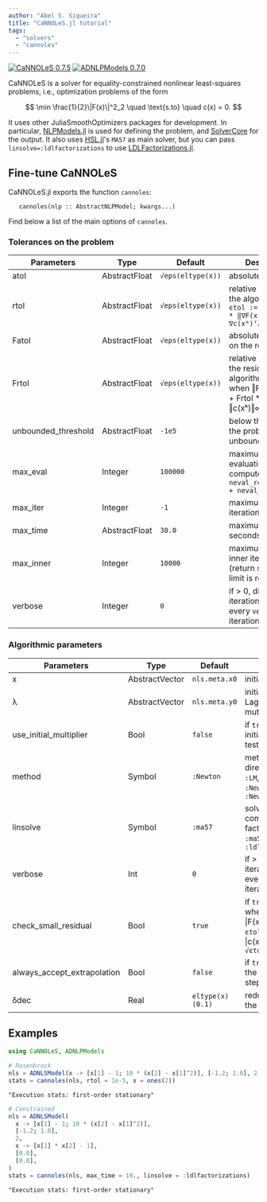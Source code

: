 ```yaml
---
author: "Abel S. Siqueira"
title: "CaNNOLeS.jl tutorial"
tags:
  - "solvers"
  - "cannoles"
---
```


[![CaNNOLeS 0.7.5](https://img.shields.io/badge/CaNNOLeS-0.7.5-006400?style=flat-square&labelColor=389826)](https://juliasmoothoptimizers.github.io/CaNNOLeS.jl/stable/)
[![ADNLPModels 0.7.0](https://img.shields.io/badge/ADNLPModels-0.7.0-8b0000?style=flat-square&labelColor=cb3c33)](https://juliasmoothoptimizers.github.io/ADNLPModels.jl/stable/)



CaNNOLeS is a solver for equality-constrained nonlinear least-squares problems, i.e.,
optimization problems of the form

$$
\min \frac{1}{2}\|F(x)\|^2_2 \quad \text{s.to} \quad c(x) = 0.
$$

It uses other JuliaSmoothOptimizers packages for development.
In particular, [NLPModels.jl](https://github.com/JuliaSmoothOptimizers/NLPModels.jl) is used for defining the problem, and [SolverCore](https://github.com/JuliaSmoothOptimizers/SolverCore.jl) for the output.
It also uses [HSL.jl](https://github.com/JuliaSmoothOptimizers/HSL.jl)'s `MA57` as main solver, but you can pass `linsolve=:ldlfactorizations` to use [LDLFactorizations.jl](https://github.com/JuliaSmoothOptimizers/LDLFactorizations.jl).

## Fine-tune CaNNOLeS

CaNNOLeS.jl exports the function `cannoles`:
```
   cannoles(nlp :: AbstractNLPModel; kwargs...)
```

Find below a list of the main options of `cannoles`.

### Tolerances on the problem

| Parameters           | Type          | Default           | Description                                        |
| -------------------- | ------------- | ----------------- | -------------------------------------------------- |
| atol                 | AbstractFloat | `√eps(eltype(x))` | absolute tolerance                                        |
| rtol                 | AbstractFloat | `√eps(eltype(x))` | relative tolerance: the algorithm uses `ϵtol := atol + rtol * ‖∇F(x⁰)ᵀF(x⁰) - ∇c(x⁰)ᵀλ⁰‖` |
| Fatol                | AbstractFloat | `√eps(eltype(x))` | absolute tolerance on the residual                                       |
| Frtol                | AbstractFloat | `√eps(eltype(x))` |relative tolerance on the residual, the algorithm stops when ‖F(xᵏ)‖ ≤ Fatol + Frtol * ‖F(x⁰)‖  and ‖c(xᵏ)‖∞ ≤ √ϵtol |
| unbounded_threshold  | AbstractFloat | `-1e5`            | below this threshold the problem is unbounded      |
| max_eval             | Integer       | `100000`          | maximum number of evaluations computed by `neval_residual(nls) + neval_cons(nls)` |
| max_iter             | Integer       | `-1`              | maximum number of iterations                       |
| max_time             | AbstractFloat | `30.0`            | maximum number of seconds                          |
| max_inner            | Integer       | `10000`           | maximum number of inner iterations (return stalled if this limit is reached) |
| verbose              | Integer       | `0`               | if > 0, display iteration details every `verbose` iteration |

### Algorithmic parameters

| Parameters                  | Type           | Default             | Description                                        |
| --------------------------- | -------------- | ------------------- | -------------------------------------------------- |
| x                           | AbstractVector | `nls.meta.x0`       | initial guess |
| λ                           | AbstractVector | `nls.meta.y0`       | initial guess for the Lagrange mutlipliers |
| use_initial_multiplier      | Bool           | `false`             | if `true` use `λ` for the initial stopping tests |
| method                      | Symbol         | `:Newton`           | method to compute direction, `:Newton`, `:LM`, `:Newton_noFHess`, or `:Newton_vanishing` |
| linsolve                    | Symbol         | `:ma57`             | solver use to compute the factorization: `:ma57`, `:ma97`, `:ldlfactorizations` |
| verbose                     | Int            | `0`                 | if > 0, display iteration details every `verbose` iteration |
| check_small_residual        | Bool           | `true`              | if `true`, stop whenever $ \|F(x)\|^2_2 \leq $ ``ϵtol`` and $ \|c(x)\|_\infty \leq $ ``√ϵtol`` |
| always_accept_extrapolation | Bool           | `false`             | if `true`, run even if the extrapolation step fails |
| δdec                        | Real           | `eltype(x)(0.1)`    | reducing factor on the parameter `δ` |

## Examples

```julia
using CaNNOLeS, ADNLPModels

# Rosenbrock
nls = ADNLSModel(x -> [x[1] - 1; 10 * (x[2] - x[1]^2)], [-1.2; 1.0], 2)
stats = cannoles(nls, rtol = 1e-5, x = ones(2))
```

```
"Execution stats: first-order stationary"
```



```julia
# Constrained
nls = ADNLSModel(
  x -> [x[1] - 1; 10 * (x[2] - x[1]^2)],
  [-1.2; 1.0],
  2,
  x -> [x[1] * x[2] - 1],
  [0.0],
  [0.0],
)
stats = cannoles(nls, max_time = 10., linsolve = :ldlfactorizations)
```

```
"Execution stats: first-order stationary"
```

